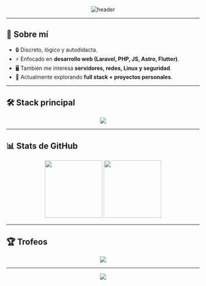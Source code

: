 <!-- Encabezado animado -->
<p align="center">
  <img src="https://capsule-render.vercel.app/api?type=waving&color=ff0000&height=150&section=header&text=Luis%20Bernal&fontColor=ffffff&fontSize=40&animation=fadeIn&fontAlignY=35" alt="header" />
</p>

---

## 👤 Sobre mí
- 🔒 Discreto, lógico y autodidacta.  
- ⚡ Enfocado en **desarrollo web (Laravel, PHP, JS, Astro, Flutter)**.  
- 🖥️ También me interesa **servidores, redes, Linux y seguridad**.  
- 🎯 Actualmente explorando **full stack + proyectos personales**.  

---

## 🛠️ Stack principal
<p align="center">
  <img src="https://skillicons.dev/icons?i=php,laravel,js,astro,flutter,mysql,linux,docker,git" />
</p>

---

## 📊 Stats de GitHub
<p align="center">
  <img src="https://github-readme-stats.vercel.app/api?username=LuisBg66&show_icons=true&theme=tokyonight&hide_border=true&title_color=ff0000&icon_color=ff0000" height="150"/>
  <img src="https://github-readme-stats.vercel.app/api/top-langs/?username=LuisBg66&layout=compact&theme=tokyonight&hide_border=true&title_color=ff0000" height="150"/>
</p>

---

## 🏆 Trofeos
<p align="center">
  <img src="https://github-profile-trophy.vercel.app/?username=LuisBg66&theme=onedark&no-frame=true&row=1&column=6" />
</p>

---

<p align="center">
  <img src="https://capsule-render.vercel.app/api?type=waving&color=ff0000&height=100&section=footer"/>
</p>

